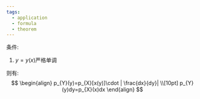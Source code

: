 ```yaml
---
tags:
  - application
  - formula
  - theorem
---
```

条件:
1. $y=y(x)$严格单调

则有:
$$
\begin{align}
p_{Y}(y)=p_{X}[x(y)]\cdot | \frac{dx}{dy}| \\[10pt]
p_{Y}(y)dy=p_{X}(x)dx
\end{align}
$$


